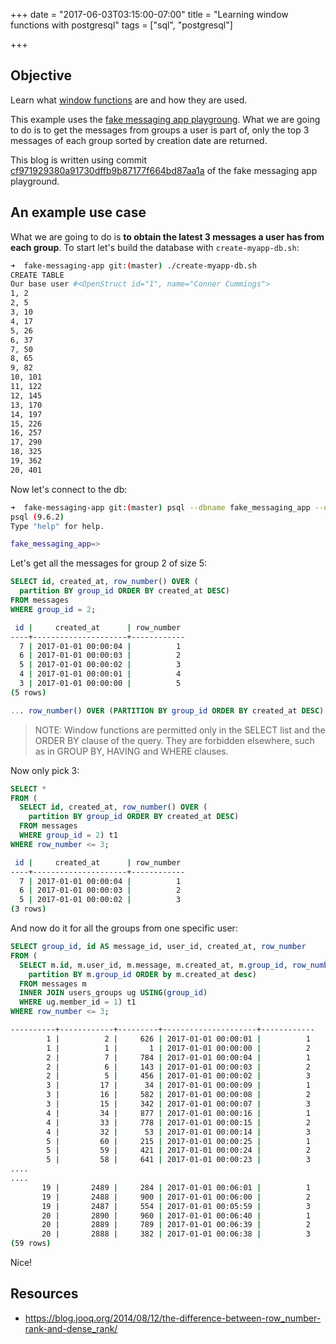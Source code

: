+++
date = "2017-06-03T03:15:00-07:00"
title = "Learning window functions with postgresql"
tags = ["sql", "postgresql"]

+++

## Objective
Learn what [window functions](https://www.postgresql.org/docs/9.1/static/tutorial-window.html) are and how they are used.

This example uses the [fake messaging app playgroung](https://github.com/chischaschos/fake-messaging-app-pg). What we are going to do is to get the messages from groups a user is part of, only the top 3 messages of each group sorted by creation date are returned.

This blog is written using commit [cf971929380a91730dffb9b87177f664bd87aa1a](https://github.com/chischaschos/fake-messaging-app-pg/commit/cf971929380a91730dffb9b87177f664bd87aa1a) of the fake messaging app playground.

## An example use case
What we are going to do is **to obtain the latest 3 messages a user has from each group**.  To start let's build the database with `create-myapp-db.sh`:
```bash
➜  fake-messaging-app git:(master) ./create-myapp-db.sh
CREATE TABLE
Our base user #<OpenStruct id="1", name="Conner Cummings">
1, 2
2, 5
3, 10
4, 17
5, 26
6, 37
7, 50
8, 65
9, 82
10, 101
11, 122
12, 145
13, 170
14, 197
15, 226
16, 257
17, 290
18, 325
19, 362
20, 401
```

Now let's connect to the db:
```bash
➜  fake-messaging-app git:(master) psql --dbname fake_messaging_app --username postgres
psql (9.6.2)
Type "help" for help.

fake_messaging_app=>
```

Let's get all the messages for group 2 of size 5:
```sql
SELECT id, created_at, row_number() OVER (
  partition BY group_id ORDER BY created_at DESC)
FROM messages
WHERE group_id = 2;
```
```bash
 id |     created_at      | row_number
----+---------------------+------------
  7 | 2017-01-01 00:00:04 |          1
  6 | 2017-01-01 00:00:03 |          2
  5 | 2017-01-01 00:00:02 |          3
  4 | 2017-01-01 00:00:01 |          4
  3 | 2017-01-01 00:00:00 |          5
(5 rows)
```

```sql
... row_number() OVER (PARTITION BY group_id ORDER BY created_at DESC) ...
```

> NOTE: Window functions are permitted only in the SELECT list and the ORDER BY clause of the query. They are forbidden elsewhere, such as in GROUP BY, HAVING and WHERE clauses.

Now only pick 3:
```sql
SELECT *
FROM (
  SELECT id, created_at, row_number() OVER (
    partition BY group_id ORDER BY created_at DESC)
  FROM messages
  WHERE group_id = 2) t1
WHERE row_number <= 3;
```
```bash
 id |     created_at      | row_number
----+---------------------+------------
  7 | 2017-01-01 00:00:04 |          1
  6 | 2017-01-01 00:00:03 |          2
  5 | 2017-01-01 00:00:02 |          3
(3 rows)
```

And now do it for all the groups from one specific user:
```sql
SELECT group_id, id AS message_id, user_id, created_at, row_number
FROM (
  SELECT m.id, m.user_id, m.message, m.created_at, m.group_id, row_number() OVER (
    partition BY m.group_id ORDER by m.created_at desc)
  FROM messages m
  INNER JOIN users_groups ug USING(group_id)
  WHERE ug.member_id = 1) t1
WHERE row_number <= 3;
```
```bash
----------+------------+---------+---------------------+------------
        1 |          2 |     626 | 2017-01-01 00:00:01 |          1
        1 |          1 |       1 | 2017-01-01 00:00:00 |          2
        2 |          7 |     784 | 2017-01-01 00:00:04 |          1
        2 |          6 |     143 | 2017-01-01 00:00:03 |          2
        2 |          5 |     456 | 2017-01-01 00:00:02 |          3
        3 |         17 |      34 | 2017-01-01 00:00:09 |          1
        3 |         16 |     582 | 2017-01-01 00:00:08 |          2
        3 |         15 |     342 | 2017-01-01 00:00:07 |          3
        4 |         34 |     877 | 2017-01-01 00:00:16 |          1
        4 |         33 |     778 | 2017-01-01 00:00:15 |          2
        4 |         32 |      53 | 2017-01-01 00:00:14 |          3
        5 |         60 |     215 | 2017-01-01 00:00:25 |          1
        5 |         59 |     421 | 2017-01-01 00:00:24 |          2
        5 |         58 |     641 | 2017-01-01 00:00:23 |          3
....
....
       19 |       2489 |     284 | 2017-01-01 00:06:01 |          1
       19 |       2488 |     900 | 2017-01-01 00:06:00 |          2
       19 |       2487 |     554 | 2017-01-01 00:05:59 |          3
       20 |       2890 |     960 | 2017-01-01 00:06:40 |          1
       20 |       2889 |     789 | 2017-01-01 00:06:39 |          2
       20 |       2888 |     382 | 2017-01-01 00:06:38 |          3
(59 rows)
```

Nice!

## Resources
- https://blog.jooq.org/2014/08/12/the-difference-between-row_number-rank-and-dense_rank/
